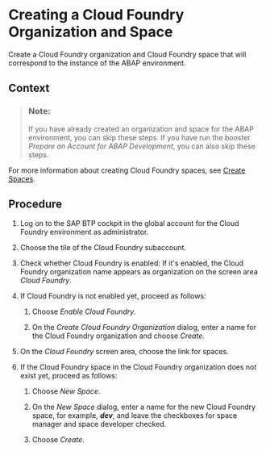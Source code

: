 <!-- loiodc18bac42270468d84b6c030a668e003 -->

# Creating a Cloud Foundry Organization and Space

Create a Cloud Foundry organization and Cloud Foundry space that will correspond to the instance of the ABAP environment.



<a name="loiodc18bac42270468d84b6c030a668e003__context_dkh_gbn_q2b"/>

## Context

> ### Note:  
> If you have already created an organization and space for the ABAP environment, you can skip these steps. If you have run the booster *Prepare an Account for ABAP Development*, you can also skip these steps.

For more information about creating Cloud Foundry spaces, see [Create Spaces](https://help.sap.com/viewer/65de2977205c403bbc107264b8eccf4b/Cloud/en-US/2f6ed22ccf424dae84345f4500c2d8ea.html).



## Procedure

1.  Log on to the SAP BTP cockpit in the global account for the Cloud Foundry environment as administrator.

2.  Choose the tile of the Cloud Foundry subaccount.

3.  Check whether Cloud Foundry is enabled: If it's enabled, the Cloud Foundry organization name appears as organization on the screen area *Cloud Foundry*.

4.  If Cloud Foundry is not enabled yet, proceed as follows:

    1.  Choose *Enable Cloud Foundry*.

    2.  On the *Create Cloud Foundry Organization* dialog, enter a name for the Cloud Foundry organization and choose *Create*.


5.  On the *Cloud Foundry* screen area, choose the link for spaces.

6.  If the Cloud Foundry space in the Cloud Foundry organization does not exist yet, proceed as follows:

    1.  Choose *New Space*.

    2.  On the *New Space* dialog, enter a name for the new Cloud Foundry space, for example, ***dev***, and leave the checkboxes for space manager and space developer checked.

    3.  Choose *Create*.



